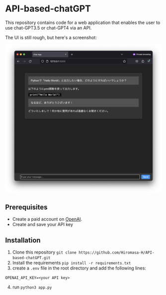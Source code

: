 # API-based-chatGPT

This repository contains code for a web application that enables the user to use chat-GPT3.5 or chat-GPT4 via an API.

The UI is still rough, but here's a screenshot:

![](readme_content/screenshot.png)

## Prerequisites

- Create a paid account on [OpenAI](https://beta.openai.com/).
- Create and save your API key

## Installation
1. Clone this repository `git clone https://github.com/Hiromasa-H/API-based-chatGPT.git`
2. Install the requirements `pip install -r requirements.txt`
3. create a `.env` file in the root directory and add the following lines:
```
OPENAI_API_KEY=<your API key>
```
4. run `python3 app.py` 